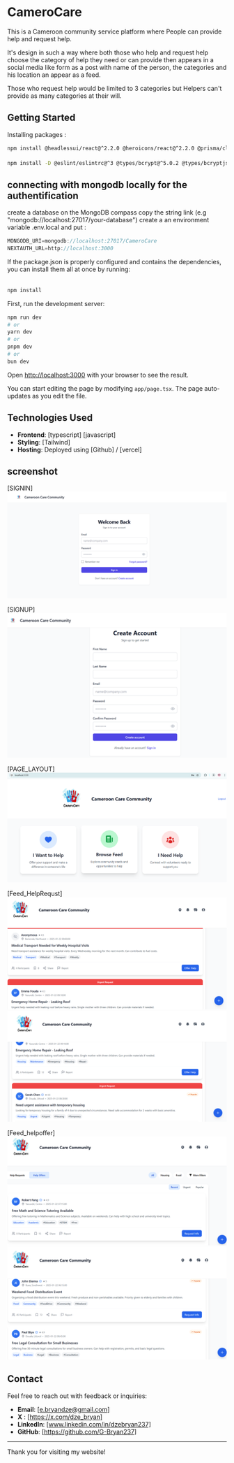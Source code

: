 # CameroCare
This is a Cameroon community service platform where People can provide help and request help.

It's design in such a way where both those who help and request help choose the category of help they need or can provide then appears in a social media like form as a post with name of the person, the categories and his location an appear as a feed.

Those who request help would be limited to 3 categories but Helpers can't provide as many categories at their will.

## Getting Started
Installing packages :
```bash
npm install @headlessui/react@^2.2.0 @heroicons/react@^2.2.0 @prisma/client@^6.2.1 @radix-ui/react-tabs@^1.1.2 bcrypt@^5.1.1 bcryptjs@^2.4.3 clsx@^2.1.1 date-fns@^4.1.0 lodash@^4.17.21 lucide-react@^0.471.1 mongodb@^6.12.0 mongoose@^8.9.5 next@^15.1.4 next-auth@^4.24.11 react@^19.0.0 react-dom@^19.0.0 react-icons@^5.4.0 socket.io-client@^4.8.1 tailwind-merge@^2.6.0

npm install -D @eslint/eslintrc@^3 @types/bcrypt@^5.0.2 @types/bcryptjs@^2.4.6 @types/lodash@^4.17.14 @types/next@^8.0.7 @types/node@^20 @types/react@^19 @types/react-dom@^19 eslint@^9 eslint-config-next@15.1.4 postcss@^8 tailwindcss@^3.4.1 typescript@^5

```
## connecting with mongodb locally for the authentification
create a database on the MongoDB compass 
copy the string link (e.g "mongodb://localhost:27017/your-database")
create a an environment variable .env.local and put :
```javascript
MONGODB_URI=mongodb://localhost:27017/CameroCare
NEXTAUTH_URL=http://localhost:3000

```

If the package.json is properly configured and contains the dependencies, you can install them all at once by running:

```bash

npm install

```

First, run the development server:

```bash
npm run dev
# or
yarn dev
# or
pnpm dev
# or
bun dev
```
Open [http://localhost:3000](http://localhost:3000) with your browser to see the result.

You can start editing the page by modifying `app/page.tsx`. The page auto-updates as you edit the file.

## Technologies Used

- **Frontend**: [typescript] [javascript]
- **Styling**: [Tailwind]
- **Hosting**: Deployed using [Github] / [vercel]


## screenshot
[SIGNIN]
![Signin page Screenshot](./screenshot/signin.png)

[SIGNUP]
![Signup page Screenshot](./screenshot/signup.png)

[PAGE_LAYOUT]
![Main page Screenshot](./screenshot/sec.png)

[Feed_HelpRequst]
![HelpRequst page Screenshot](./screenshot/feed_help_request1.png)
![HelpRequst page Screenshot](./screenshot/feed_help_request2.png)

[Feed_helpoffer]
![helpoffer page Screenshot](./screenshot/feed_help_offer1.png)
![helpoffer page Screenshot](./screenshot/feef_help_offer2.png)

## Contact

Feel free to reach out with feedback or inquiries:

- **Email**: [e.bryandze@gmail.com]
- **X** : [https://x.com/dze_bryan]
- **LinkedIn**: [www.linkedin.com/in/dzebryan237]
- **GitHub**: [https://github.com/G-Bryan237]

---

Thank you for visiting my website!

